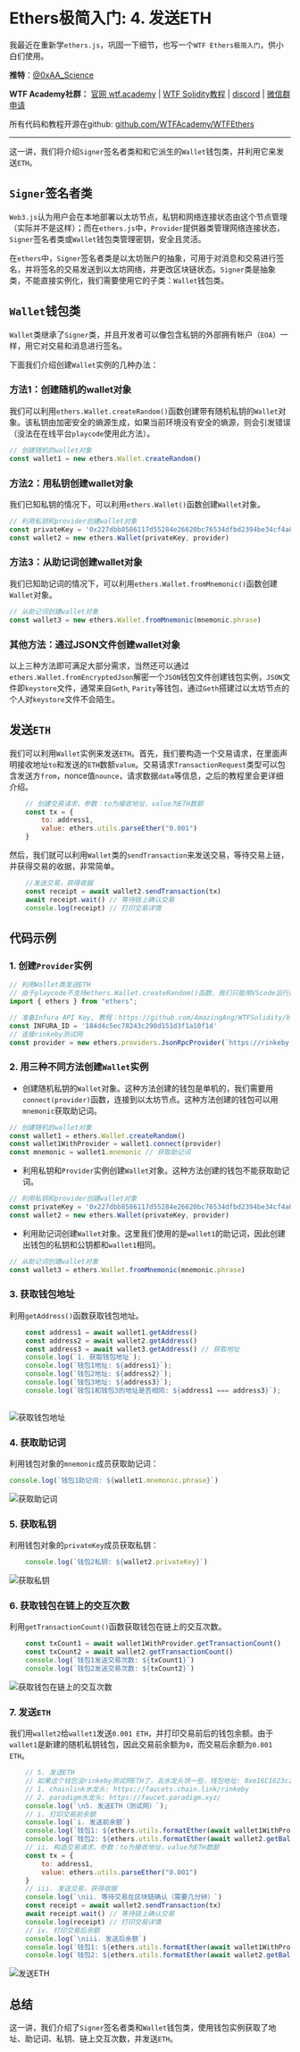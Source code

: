 # Ethers极简入门: 4. 发送ETH
我最近在重新学`ethers.js`，巩固一下细节，也写一个`WTF Ethers极简入门`，供小白们使用。

**推特**：[@0xAA_Science](https://twitter.com/0xAA_Science)

**WTF Academy社群：** [官网 wtf.academy](https://wtf.academy) | [WTF Solidity教程](https://github.com/AmazingAng/WTFSolidity) | [discord](https://discord.gg/5akcruXrsk) | [微信群申请](https://docs.google.com/forms/d/e/1FAIpQLSe4KGT8Sh6sJ7hedQRuIYirOoZK_85miz3dw7vA1-YjodgJ-A/viewform?usp=sf_link)

所有代码和教程开源在github: [github.com/WTFAcademy/WTFEthers](https://github.com/WTFAcademy/WTFEthers)

-----

这一讲，我们将介绍`Signer`签名者类和和它派生的`Wallet`钱包类，并利用它来发送`ETH`。

## `Signer`签名者类

`Web3.js`认为用户会在本地部署以太坊节点，私钥和网络连接状态由这个节点管理（实际并不是这样）；而在`ethers.js`中，`Provider`提供器类管理网络连接状态，`Signer`签名者类或`Wallet`钱包类管理密钥，安全且灵活。

在`ethers`中，`Signer`签名者类是以太坊账户的抽象，可用于对消息和交易进行签名，并将签名的交易发送到以太坊网络，并更改区块链状态。`Signer`类是抽象类，不能直接实例化，我们需要使用它的子类：`Wallet`钱包类。

## `Wallet`钱包类

`Wallet`类继承了`Signer`类，并且开发者可以像包含私钥的外部拥有帐户（`EOA`）一样，用它对交易和消息进行签名。

下面我们介绍创建`Wallet`实例的几种办法：

### 方法1：创建随机的wallet对象

我们可以利用`ethers.Wallet.createRandom()`函数创建带有随机私钥的`Wallet`对象。该私钥由加密安全的熵源生成，如果当前环境没有安全的熵源，则会引发错误（没法在在线平台`playcode`使用此方法）。

```javascript
// 创建随机的wallet对象
const wallet1 = new ethers.Wallet.createRandom()
```

### 方法2：用私钥创建wallet对象
我们已知私钥的情况下，可以利用`ethers.Wallet()`函数创建`Wallet`对象。

```javascript
// 利用私钥和provider创建wallet对象
const privateKey = '0x227dbb8586117d55284e26620bc76534dfbd2394be34cf4a09cb775d593b6f2b'
const wallet2 = new ethers.Wallet(privateKey, provider)
```

### 方法3：从助记词创建wallet对象

我们已知助记词的情况下，可以利用`ethers.Wallet.fromMnemonic()`函数创建`Wallet`对象。


```javascript
// 从助记词创建wallet对象
const wallet3 = new ethers.Wallet.fromMnemonic(mnemonic.phrase)
```
### 其他方法：通过JSON文件创建wallet对象
以上三种方法即可满足大部分需求，当然还可以通过`ethers.Wallet.fromEncryptedJson`解密一个`JSON`钱包文件创建钱包实例，`JSON`文件即`keystore`文件，通常来自`Geth`, `Parity`等钱包，通过`Geth`搭建过以太坊节点的个人对`keystore`文件不会陌生。

## 发送`ETH`

我们可以利用`Wallet`实例来发送`ETH`。首先，我们要构造一个交易请求，在里面声明接收地址`to`和发送的`ETH`数额`value`。交易请求`TransactionRequest`类型可以包含发送方`from`，nonce值`nounce`，请求数据`data`等信息，之后的教程里会更详细介绍。

```javascript
    // 创建交易请求，参数：to为接收地址，value为ETH数额
    const tx = {
        to: address1,
        value: ethers.utils.parseEther("0.001")
    }
```

然后，我们就可以利用`Wallet`类的`sendTransaction`来发送交易，等待交易上链，并获得交易的收据，非常简单。

```javascript
    //发送交易，获得收据
    const receipt = await wallet2.sendTransaction(tx)
    await receipt.wait() // 等待链上确认交易
    console.log(receipt) // 打印交易详情
```

## 代码示例

### 1. 创建`Provider`实例

```javascript
// 利用Wallet类发送ETH
// 由于playcode不支持ethers.Wallet.createRandom()函数，我们只能用VScode运行这一讲代码
import { ethers } from "ethers";

// 准备Infura API Key, 教程：https://github.com/AmazingAng/WTFSolidity/blob/main/Topics/Tools/TOOL02_Infura/readme.md
const INFURA_ID = '184d4c5ec78243c290d151d3f1a10f1d'
// 连接rinkeby测试网
const provider = new ethers.providers.JsonRpcProvider(`https://rinkeby.infura.io/v3/${INFURA_ID}`)
```

### 2. 用三种不同方法创建`Wallet`实例

- 创建随机私钥的`Wallet`对象。这种方法创建的钱包是单机的，我们需要用`connect(provider)`函数，连接到以太坊节点。这种方法创建的钱包可以用`mnemonic`获取助记词。

```javascript
// 创建随机的wallet对象
const wallet1 = ethers.Wallet.createRandom()
const wallet1WithProvider = wallet1.connect(provider)
const mnemonic = wallet1.mnemonic // 获取助记词
```

- 利用私钥和`Provider`实例创建`Wallet`对象。这种方法创建的钱包不能获取助记词。
```javascript
// 利用私钥和provider创建wallet对象
const privateKey = '0x227dbb8586117d55284e26620bc76534dfbd2394be34cf4a09cb775d593b6f2b'
const wallet2 = new ethers.Wallet(privateKey, provider)
```

- 利用助记词创建`Wallet`对象。这里我们使用的是`wallet1`的助记词，因此创建出钱包的私钥和公钥都和`wallet1`相同。

```javascript
// 从助记词创建wallet对象
const wallet3 = ethers.Wallet.fromMnemonic(mnemonic.phrase)
```

### 3. 获取钱包地址

利用`getAddress()`函数获取钱包地址。


```javascript
    const address1 = await wallet1.getAddress()
    const address2 = await wallet2.getAddress() 
    const address3 = await wallet3.getAddress() // 获取地址
    console.log(`1. 获取钱包地址`);
    console.log(`钱包1地址: ${address1}`);
    console.log(`钱包2地址: ${address2}`);
    console.log(`钱包3地址: ${address3}`);
    console.log(`钱包1和钱包3的地址是否相同: ${address1 === address3}`);
    
```

![获取钱包地址](img/4-1.png)


### 4. 获取助记词

利用钱包对象的`mnemonic`成员获取助记词：

```javascript
console.log(`钱包1助记词: ${wallet1.mnemonic.phrase}`)
```
![获取助记词](img/4-2.png)

### 5. 获取私钥
利用钱包对象的`privateKey`成员获取私钥：

```javascript
    console.log(`钱包2私钥: ${wallet2.privateKey}`)
```


![获取私钥](img/4-3.png)

### 6. 获取钱包在链上的交互次数
利用`getTransactionCount()`函数获取钱包在链上的交互次数。

```javascript
    const txCount1 = await wallet1WithProvider.getTransactionCount()
    const txCount2 = await wallet2.getTransactionCount()
    console.log(`钱包1发送交易次数: ${txCount1}`)
    console.log(`钱包2发送交易次数: ${txCount2}`)
```

![获取钱包在链上的交互次数](img/4-4.png)


### 7. 发送`ETH`

我们用`wallet2`给`wallet1`发送`0.001 ETH`，并打印交易前后的钱包余额。由于`wallet1`是新建的随机私钥钱包，因此交易前余额为`0`，而交易后余额为`0.001 ETH`。


```javascript
    // 5. 发送ETH
    // 如果这个钱包没rinkeby测试网ETH了，去水龙头领一些，钱包地址: 0xe16C1623c1AA7D919cd2241d8b36d9E79C1Be2A2
    // 1. chainlink水龙头: https://faucets.chain.link/rinkeby
    // 2. paradigm水龙头: https://faucet.paradigm.xyz/
    console.log(`\n5. 发送ETH（测试网）`);
    // i. 打印交易前余额
    console.log(`i. 发送前余额`)
    console.log(`钱包1: ${ethers.utils.formatEther(await wallet1WithProvider.getBalance())} ETH`)
    console.log(`钱包2: ${ethers.utils.formatEther(await wallet2.getBalance())} ETH`)
    // ii. 构造交易请求，参数：to为接收地址，value为ETH数额
    const tx = {
        to: address1,
        value: ethers.utils.parseEther("0.001")
    }
    // iii. 发送交易，获得收据
    console.log(`\nii. 等待交易在区块链确认（需要几分钟）`)
    const receipt = await wallet2.sendTransaction(tx)
    await receipt.wait() // 等待链上确认交易
    console.log(receipt) // 打印交易详情
    // iv. 打印交易后余额
    console.log(`\niii. 发送后余额`)
    console.log(`钱包1: ${ethers.utils.formatEther(await wallet1WithProvider.getBalance())} ETH`)
    console.log(`钱包2: ${ethers.utils.formatEther(await wallet2.getBalance())} ETH`)
```

![发送ETH](img/4-5.png)


## 总结

这一讲，我们介绍了`Signer`签名者类和`Wallet`钱包类，使用钱包实例获取了地址、助记词、私钥、链上交互次数，并发送`ETH`。
